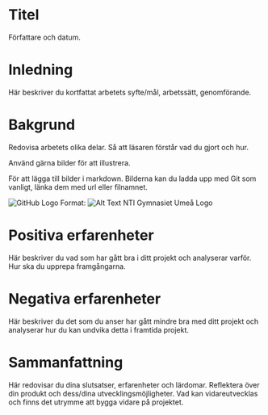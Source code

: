 # Titel
Författare och datum.

# Inledning
Här beskriver du kortfattat arbetets syfte/mål, arbetssätt, genomförande.

# Bakgrund
Redovisa arbetets olika delar. Så att läsaren förstår vad du gjort och hur.

Använd gärna bilder för att illustrera.

För att lägga till bilder i markdown. Bilderna kan du ladda upp med Git som vanligt, länka dem med url eller filnamnet.

![GitHub Logo](/images/logo.png)
Format: ![Alt Text](url)
NTI Gymnasiet Umeå Logo

# Positiva erfarenheter
Här beskriver du vad som har gått bra i ditt projekt och analyserar varför. Hur ska du upprepa framgångarna.

# Negativa erfarenheter
Här beskriver du det som du anser har gått mindre bra med ditt projekt och analyserar hur du kan undvika detta i framtida projekt.

# Sammanfattning
Här redovisar du dina slutsatser, erfarenheter och lärdomar. Reflektera över din produkt och dess/dina utvecklingsmöjligheter. Vad kan vidareutvecklas och finns det utrymme att bygga vidare på projektet.
